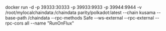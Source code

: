 docker run -d -p 39333:30333 -p 39933:9933 -p 39944:9944 -v /root/mylocalchaindata:/chaindata parity/polkadot:latest --chain kusama --base-path /chaindata --rpc-methods Safe --ws-external --rpc-external --rpc-cors all --name "RunOnFlux"
